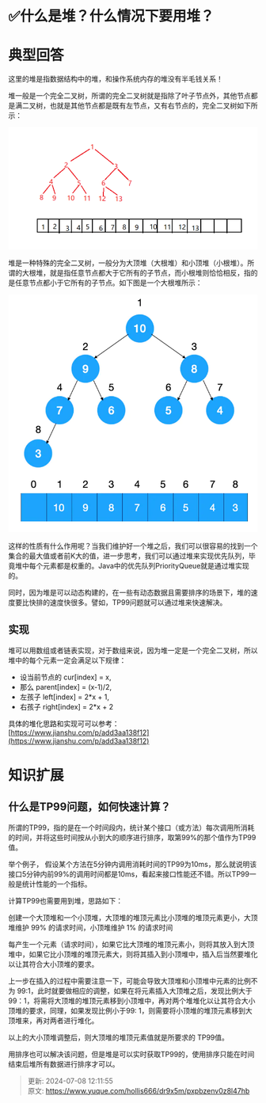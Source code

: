 # ✅什么是堆？什么情况下要用堆？

# 典型回答
这里的堆是指数据结构中的堆，和操作系统内存的堆没有半毛钱关系！



堆一般是一个完全二叉树，所谓的完全二叉树就是指除了叶子节点外，其他节点都是满二叉树，也就是其他节点都是既有左节点，又有右节点的，完全二叉树如下所示：

![1676816641927-a86cd3f1-cf77-4987-a8d9-2c4df50531c7.png](./img/RXvfsrAiK7Sjcl0S/1676816641927-a86cd3f1-cf77-4987-a8d9-2c4df50531c7-193795.png)

堆是一种特殊的完全二叉树，一般分为大顶堆（大根堆）和小顶堆（小根堆）。所谓的大根堆，就是指任意节点都大于它所有的子节点，而小根堆则恰恰相反，指的是任意节点都小于它所有的子节点。如下图是一个大根堆所示：



![1676816916109-d81fa23e-e663-42d4-a44b-9f57a4c4c9cf.png](./img/RXvfsrAiK7Sjcl0S/1676816916109-d81fa23e-e663-42d4-a44b-9f57a4c4c9cf-282608.png)



这样的性质有什么作用呢？当我们维护好一个堆之后，我们可以很容易的找到一个集合的最大值或者前K大的值，进一步思考，我们可以通过堆来实现优先队列，毕竟堆中每个元素都是权重的。Java中的优先队列PriorityQueue就是通过堆实现的。



同时，因为堆是可以动态构建的，在一些有动态数据且需要排序的场景下，堆的速度要比快排的速度快很多。譬如，TP99问题就可以通过堆来快速解决。

## 实现
堆可以用数组或者链表实现，对于数组来说，因为堆一定是一个完全二叉树，所以堆中的每个元素一定会满足以下规律：

+ <font style="color:rgb(18, 18, 18);">设当前节点的 cur[index] = x,</font>
+ <font style="color:rgb(18, 18, 18);">那么 parent[index] = (x-1)/2,</font>
+ <font style="color:rgb(18, 18, 18);">左孩子 left[index] = 2*x + 1,</font>
+ <font style="color:rgb(18, 18, 18);">右孩子 right[index] = 2*x + 2</font>

<font style="color:rgb(18, 18, 18);">具体的堆化思路和实现可可以参考：</font>[https://www.jianshu.com/p/add3aa138f12](https://www.jianshu.com/p/add3aa138f12)

# 知识扩展


## 什么是TP99问题，如何快速计算？
所谓的TP99，指的是在一个时间段内，统计某个接口（或方法）每次调用所消耗的时间，并将这些时间按从小到大的顺序进行排序，取第99%的那个值作为TP99值。



举个例子， 假设某个方法在5分钟内调用消耗时间的TP99为10ms，那么就说明该接口5分钟内前99%的调用时间都是10ms，看起来接口性能还不错。所以TP99一般是统计性能的一个指标。



计算TP99也需要用到堆，思路如下：



创建一个大顶堆和一个小顶堆，大顶堆的堆顶元素比小顶堆的堆顶元素更小，大顶堆维护 99% 的请求时间，小顶堆维护 1% 的请求时间



每产生一个元素（请求时间），如果它比大顶堆的堆顶元素小，则将其放入到大顶堆中，如果它比小顶堆的堆顶元素大，则将其插入到小顶堆中，插入后当然要堆化以让其符合大小顶堆的要求。



上一步在插入的过程中需要注意一下，可能会导致大顶堆和小顶堆中元素的比例不为 99:1，此时就要做相应的调整，如果在将元素插入大顶堆之后，发现比例大于 99：1，将需将大顶堆的堆顶元素移到小顶堆中，再对两个堆堆化以让其符合大小顶堆的要求，同理，如果发现比例小于99: 1，则需要将小顶堆的堆顶元素移到大顶堆来，再对两者进行堆化。



以上的大小顶堆调整后，则大顶堆的堆顶元素值就是所要求的 TP99值。



用排序也可以解决该问题，但是堆是可以实时获取TP99的，使用排序只能在时间结束后堆所有数据进行排序才可以。



> 更新: 2024-07-08 12:11:55  
> 原文: <https://www.yuque.com/hollis666/dr9x5m/pxpbzenv0z8l47hb>
